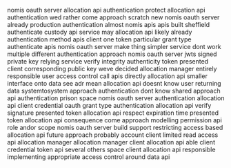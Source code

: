 nomis oauth server allocation api authentication protect allocation api authentication wed rather come approach scratch new nomis oauth server already production authentication almost nomis apis apis built sheffield authenticate custody api service may allocation api likely already authentication method apis client one token particular grant type authenticate apis nomis oauth server make thing simpler service dont work multiple different authentication approach nomis oauth server jwts signed private key relying service verify integrity authenticity token presented client corresponding public key weve decided allocation manager entirely responsible user access control call apis directly allocation api smaller interface onto data see adr mean allocation api doesnt know user returning data systemtosystem approach authentication dont know shared approach api authentication prison space nomis oauth server authentication allocation api client credential oauth grant type authentication allocation api verify signature presented token allocation api respect expiration time presented token allocation api consequence come approach modelling permission api role andor scope nomis oauth server build support restricting access based allocation api future approach probably account client limited read access api allocation manager allocation manager client allocation api able client credential token api several others space client allocation api responsible implementing appropriate access control around data api